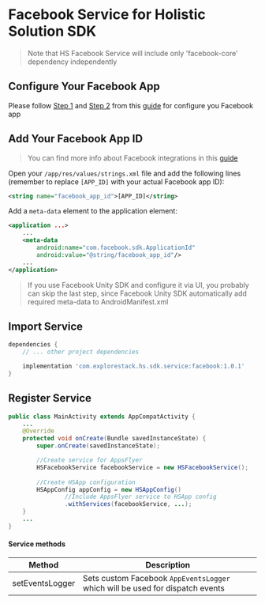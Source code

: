 # Facebook Service for Holistic Solution SDK

> Note that HS Facebook Service will include only 'facebook-core' dependency independently

## Configure Your Facebook App

Please follow [Step 1](https://developers.facebook.com/docs/app-events/getting-started-app-events-android#step-1--configure-your-facebook-app) and [Step 2](https://developers.facebook.com/docs/app-events/getting-started-app-events-android#step-2--link-your-facebook-ad-account-with-your-app) from this [guide](https://developers.facebook.com/docs/app-events/getting-started-app-events-android#step-1--configure-your-facebook-app) for configure you Facebook app

## Add Your Facebook App ID

> You can find more info about Facebook integrations in this [guide](https://developers.facebook.com/docs/app-events/getting-started-app-events-android)

Open your `/app/res/values/strings.xml` file and add the following lines (remember to replace `[APP_ID]` with your actual Facebook app ID):

```xml
<string name="facebook_app_id">[APP_ID]</string>
```

Add a `meta-data` element to the application element:

```xml
<application ...>
    ...
    <meta-data
        android:name="com.facebook.sdk.ApplicationId"
        android:value="@string/facebook_app_id"/>
    ...
</application>
```

> If you use Facebook Unity SDK and configure it via UI, you probably can skip the last step, since Facebook Unity SDK automatically add required meta-data to AndroidManifest.xml

## Import Service

```groovy
dependencies {
    // ... other project dependencies

    implementation 'com.explorestack.hs.sdk.service:facebook:1.0.1'
}
```

## Register Service

```java
public class MainActivity extends AppCompatActivity {
    ...
    @Override
    protected void onCreate(Bundle savedInstanceState) {
        super.onCreate(savedInstanceState);

        //Create service for AppsFlyer
        HSFacebookService facebookService = new HSFacebookService();
    
        //Create HSApp configuration
        HSAppConfig appConfig = new HSAppConfig()
                //Include AppsFlyer service to HSApp config
                .withServices(facebookService, ...);        
    }
    ...
}
```

#### Service methods

| Method          | Description                                                                   |
|-----------------|-------------------------------------------------------------------------------|
| setEventsLogger | Sets custom Facebook `AppEventsLogger` which will be used for dispatch events |
